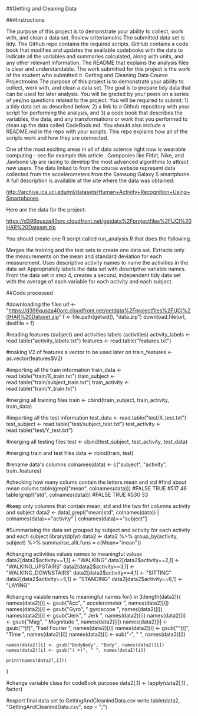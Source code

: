 ##Getting and Cleaning Data

###Instructions

The purpose of this project is to demonstrate your ability to collect, work with, and clean a data set.
Review criteriamoins 
The submitted data set is tidy.
The Github repo contains the required scripts.
GitHub contains a code book that modifies and updates the available codebooks with the data to indicate all the variables and summaries calculated, along with units, and any other relevant information.
The README that explains the analysis files is clear and understandable.
The work submitted for this project is the work of the student who submitted it.
Getting and Cleaning Data Course Projectmoins 
The purpose of this project is to demonstrate your ability to collect, work with, and clean a data set. The goal is to prepare tidy data that can be used for later analysis. You will be graded by your peers on a series of yes/no questions related to the project. You will be required to submit: 1) a tidy data set as described below, 2) a link to a Github repository with your script for performing the analysis, and 3) a code book that describes the variables, the data, and any transformations or work that you performed to clean up the data called CodeBook.md. You should also include a README.md in the repo with your scripts. This repo explains how all of the scripts work and how they are connected.

One of the most exciting areas in all of data science right now is wearable computing - see for example this article . Companies like Fitbit, Nike, and Jawbone Up are racing to develop the most advanced algorithms to attract new users. The data linked to from the course website represent data collected from the accelerometers from the Samsung Galaxy S smartphone. A full description is available at the site where the data was obtained:

http://archive.ics.uci.edu/ml/datasets/Human+Activity+Recognition+Using+Smartphones

Here are the data for the project:

https://d396qusza40orc.cloudfront.net/getdata%2Fprojectfiles%2FUCI%20HAR%20Dataset.zip

You should create one R script called run_analysis.R that does the following.

Merges the training and the test sets to create one data set.
Extracts only the measurements on the mean and standard deviation for each measurement.
Uses descriptive activity names to name the activities in the data set
Appropriately labels the data set with descriptive variable names.
From the data set in step 4, creates a second, independent tidy data set with the average of each variable for each activity and each subject.

##Code processed

#downloading the files
url <- "https://d396qusza40orc.cloudfront.net/getdata%2Fprojectfiles%2FUCI%20HAR%20Dataset.zip"
f <- file.path(getwd(), "data.zip")
download.file(url, destfile = f)

#reading features (subject) and activities labels (activities)
activity_labels <- read.table("activity_labels.txt")
features <- read.table("features.txt")

#making V2 of features a vector to be used later on
train_features <- as.vector(features$V2)

#importing all the train information
train_data <- read.table("train/X_train.txt")
train_subject <- read.table("train/subject_train.txt")
train_activity <- read.table("train/Y_train.txt")

#merging all training files
train <- cbind(train_subject, train_activity, train_data)

#importing all the test information
test_data <- read.table("test/X_test.txt")
test_subject <- read.table("test/subject_test.txt")
test_activity <- read.table("test/Y_test.txt")

#merging all testing files
test <- cbind(test_subject, test_activity, test_data)

#merging train and test files
data <- rbind(train, test)

#rename data's columns 
colnames(data) <- c("subject", "activity", train_features)

#checking how many colums contain the letters mean and std
#find about mean colums
table(grepl("mean", colnames(data)))
#FALSE  TRUE 
#517    46 
table(grepl("std", colnames(data)))
#FALSE  TRUE 
#530    33 

#keep only columns that contain mean, std and the two firt columns activity and subject
data2 <- data[,grepl("mean|std", colnames(data)) | colnames(data)=="activity" | colnames(data)=="subject"]

#Summarising the data set grouped by subject and activity for each activity and each subject
library(dplyr)
data2 <- data2 %>%
    group_by(activity, subject) %>%
    summarise_all(.funs = c(Mean="mean"))
    
#changing activities values names to meaningful values
data2[data2$activity==1,1] <- "WALKING"
data2[data2$activity==2,1] <- "WALKING_UPSTAIRS"
data2[data2$activity==3,1] <- "WALKING_DOWNSTAIRS"
data2[data2$activity==4,1] <- "SITTING"
data2[data2$activity==5,1] <- "STANDING"
data2[data2$activity==6,1] <- "LAYING"

#changing vaiable names to meaningful names
for(i in 3:length(data2)){
    names(data2)[i] <- gsub("Acc", " accelerometer ", names(data2)[i])
    names(data2)[i] <- gsub("Gyro", " gyroscope ", names(data2)[i])
    names(data2)[i] <- gsub("Jerk", " Jerk ", names(data2)[i])
    names(data2)[i] <- gsub("Mag", " Magnitude ", names(data2)[i])
    names(data2)[i] <- gsub("^[f]", "Fast Fourier ", names(data2)[i])
    names(data2)[i] <- gsub("^[t]", "Time ", names(data2)[i])
    names(data2)[i] <- sub("-", " ", names(data2)[i])
    
    names(data2)[i] <- gsub("BodyBody", "Body", names(data2)[i])
    names(data2)[i] <- gsub("( +)", " ", names(data2)[i])
    
    print(names(data2[,i]))
}

#change variable class for codeBook purpose
data2[,1] <- lapply(data2[,1] , factor)

#export final data set to GettingAndCleanindData.csv
write.table(data2, "GettingAndCleanindData.csv", sep = ";")